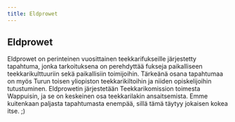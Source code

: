 ```yaml
---
title: Eldprowet
---
```

## Eldprowet

Eldprowet on perinteinen vuosittainen teekkarifukseille järjestetty tapahtuma, jonka tarkoituksena on perehdyttää fukseja paikalliseen teekkarikulttuuriin sekä paikallisiin toimijoihin. Tärkeänä osana tapahtumaa on myös Turun toisen yliopiston teekkarikiltoihin ja niiden opiskelijoihin tutustuminen. Eldprowetin järjestetään Teekkarikomission toimesta Wappuisin, ja se on keskeinen osa teekkarilakin ansaitsemista. Emme kuitenkaan paljasta tapahtumasta enempää, sillä tämä täytyy jokaisen kokea itse. ;)
